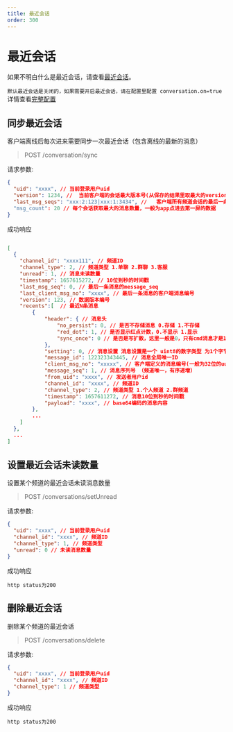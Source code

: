 ```yaml
---
title: 最近会话
order: 300
---
```


# 最近会话

如果不明白什么是最近会话，请查看[最近会话](/guide/initialize#最近会话)。

`默认最近会话是关闭的，如果需要开启最近会话，请在配置里配置 conversation.on=true`详情查看[完整配置](/guide/fullconfig)

## 同步最近会话

客户端离线后每次进来需要同步一次最近会话（包含离线的最新的消息）

> POST /conversation/sync

请求参数:

```json
{
  "uid": "xxxx", // 当前登录用户uid
  "version": 1234, //  当前客户端的会话最大版本号(从保存的结果里取最大的version，如果本地没有数据则传0)，
  "last_msg_seqs": "xxx:2:123|xxx:1:3434", //   客户端所有频道会话的最后一条消息序列号拼接出来的同步串 格式： channelID:channelType:last_msg_seq|channelID:channelType:last_msg_seq  （此字段非必填，如果不填就获取全量数据，填写了获取增量数据，看你自己的需求。）
  "msg_count": 20 // 每个会话获取最大的消息数量，一般为app点进去第一屏的数据
}
```

成功响应

```json

[
  {
    "channel_id": "xxxx111", // 频道ID
    "channel_type": 2, // 频道类型 1.单聊 2.群聊 3.客服
    "unread": 1, // 消息未读数量
    "timestamp": 1657615272, // 10位到秒的时间戳
    "last_msg_seq": 0, // 最后一条消息的message_seq
    "last_client_msg_no": "xxxx", // 最后一条消息的客户端消息编号
    "version": 123, // 数据版本编号
    "recents":[  // 最近N条消息
        {
            "header": { // 消息头
                "no_persist": 0, // 是否不存储消息 0.存储 1.不存储
                "red_dot": 1, // 是否显示红点计数，0.不显示 1.显示
                "sync_once": 0 // 是否是写扩散，这里一般是0，只有cmd消息才是1 ，cmd消息在这里也不可能查的到，因为cmd消息不会存储到最近会话里
            },
            "setting": 0, // 消息设置 消息设置是一个 uint8的数字类型 为1个字节，完全由第三方自定义 比如定义第8位为已读未读回执标记，开启则为0000 0001 = 1
            "message_id": 122323343445, // 消息全局唯一ID
            "client_msg_no": "xxxxx", // 客户端定义的消息编号(一般为32位的uuid)，可用此字段去重
            "message_seq": 1, // 消息序列号 （频道唯一，有序递增）
            "from_uid": "xxxx", // 发送者用户id
            "channel_id": "xxxx", // 频道ID
            "channel_type": 2, // 频道类型 1.个人频道 2.群频道
            "timestamp": 1657611272, // 消息10位到秒的时间戳
            "payload": "xxxx", // base64编码的消息内容
        },
        ...
    ]
  },
  ...
]

```

## 设置最近会话未读数量

设置某个频道的最近会话未读消息数量

> POST /conversations/setUnread

请求参数:

```json
{
  "uid": "xxxx", // 当前登录用户uid
  "channel_id": "xxxx", // 频道ID
  "channel_type": 1, // 频道类型
  "unread": 0 // 未读消息数量
}
```

成功响应

```
http status为200
```

## 删除最近会话

删除某个频道的最近会话

> POST /conversations/delete

请求参数:

```json
{
  "uid": "xxxx", // 当前登录用户uid
  "channel_id": "xxxx", // 频道ID
  "channel_type": 1 // 频道类型
}
```

成功响应

```
http status为200
```
